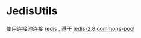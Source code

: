 ﻿# JedisUtils

使用连接池连接 [redis](redis.io) ,
基于 [jedis-2.8](https://github.com/dachuanz/jedis)
[commons-pool](http://commons.apache.org/proper/commons-pool/api-2.4.2/index.html)
